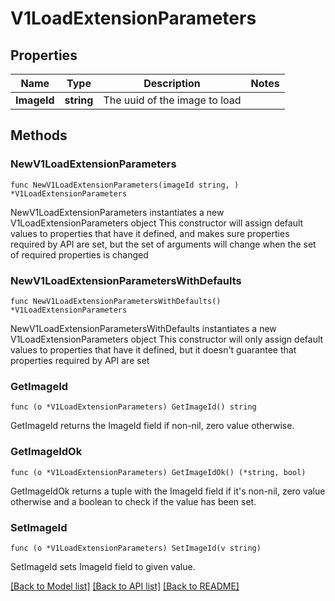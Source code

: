 # V1LoadExtensionParameters

## Properties

Name | Type | Description | Notes
------------ | ------------- | ------------- | -------------
**ImageId** | **string** | The uuid of the image to load | 

## Methods

### NewV1LoadExtensionParameters

`func NewV1LoadExtensionParameters(imageId string, ) *V1LoadExtensionParameters`

NewV1LoadExtensionParameters instantiates a new V1LoadExtensionParameters object
This constructor will assign default values to properties that have it defined,
and makes sure properties required by API are set, but the set of arguments
will change when the set of required properties is changed

### NewV1LoadExtensionParametersWithDefaults

`func NewV1LoadExtensionParametersWithDefaults() *V1LoadExtensionParameters`

NewV1LoadExtensionParametersWithDefaults instantiates a new V1LoadExtensionParameters object
This constructor will only assign default values to properties that have it defined,
but it doesn't guarantee that properties required by API are set

### GetImageId

`func (o *V1LoadExtensionParameters) GetImageId() string`

GetImageId returns the ImageId field if non-nil, zero value otherwise.

### GetImageIdOk

`func (o *V1LoadExtensionParameters) GetImageIdOk() (*string, bool)`

GetImageIdOk returns a tuple with the ImageId field if it's non-nil, zero value otherwise
and a boolean to check if the value has been set.

### SetImageId

`func (o *V1LoadExtensionParameters) SetImageId(v string)`

SetImageId sets ImageId field to given value.



[[Back to Model list]](../README.md#documentation-for-models) [[Back to API list]](../README.md#documentation-for-api-endpoints) [[Back to README]](../README.md)


